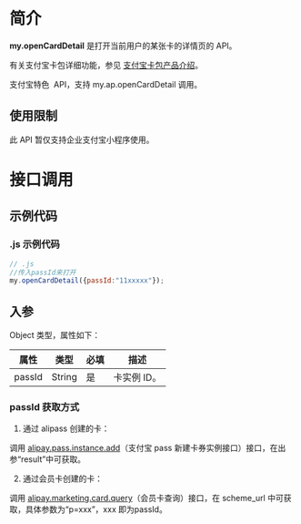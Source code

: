 
# 简介
**my.openCardDetail** 是打开当前用户的某张卡的详情页的 API。

有关支付宝卡包详细功能，参见 [支付宝卡包产品介绍](introduce/voucher)。

支付宝特色  API，支持 my.ap.openCardDetail 调用。

## 使用限制
此 API 暂仅支持企业支付宝小程序使用。

# 接口调用

## 示例代码

### .js 示例代码
```javascript
// .js
//传入passId来打开
my.openCardDetail({passId:"11xxxxx"});
```

## 入参
Object 类型，属性如下：

| **属性** | **类型** | **必填** | **描述** |
| --- | --- | --- | --- |
| passId | String | 是 | 卡实例 ID。 |


### passId 获取方式

1. 通过 alipass 创建的卡：

调用 [alipay.pass.instance.add](https://docs.open.alipay.com/api_24/alipay.pass.instance.add/)（支付宝 pass 新建卡券实例接口）接口，在出参“result”中可获取。

2. 通过会员卡创建的卡：

调用 [alipay.marketing.card.query](https://docs.open.alipay.com/api_5/alipay.marketing.card.query)（会员卡查询）接口，在 scheme_url 中可获取，具体参数为“p=xxx”，xxx 即为passId。
